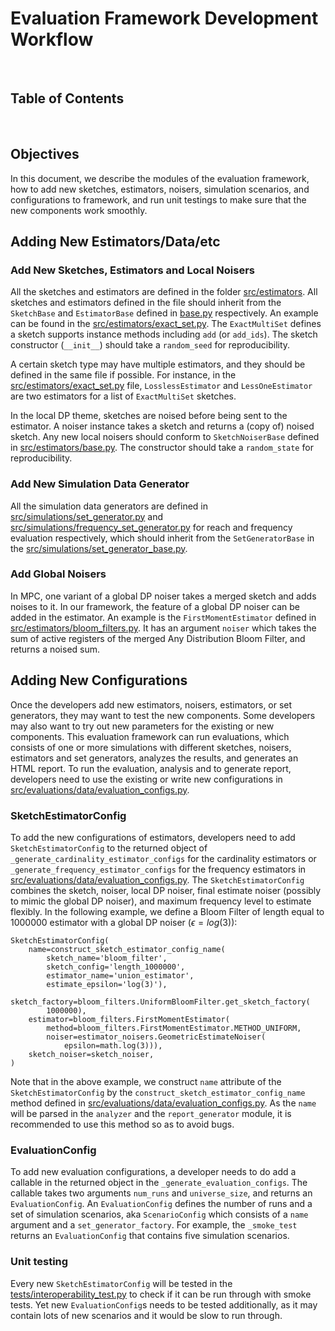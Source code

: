# Evaluation Framework Development Workflow

<br>

## Table of Contents

<br>

## Objectives

In this document, we describe the modules of the evaluation framework, how to add new sketches, estimators, noisers, simulation scenarios, and configurations to framework, and run unit testings to make sure that the new components work smoothly.

## Adding New Estimators/Data/etc

### Add New Sketches, Estimators and Local Noisers

All the sketches and estimators are defined in the folder [src/estimators](../src/estimators). All sketches and estimators defined in the file should inherit from the `SketchBase` and `EstimatorBase` defined in [base.py](../src/estimators/base.py) respectively. An example can be found in the [src/estimators/exact_set.py](../src/estimators/exact_set.py). The `ExactMultiSet` defines a sketch supports instance methods including `add` (or `add_ids`). The sketch constructor (`__init__`) should take a `random_seed` for reproducibility.

A certain sketch type may have multiple estimators, and they should be defined in the same file if possible. For instance, in the [src/estimators/exact_set.py](../src/estimators/exact_set.py) file, `LosslessEstimator` and `LessOneEstimator` are two estimators for a list of `ExactMultiSet` sketches.

In the local DP theme, sketches are noised before being sent to the estimator. A noiser instance takes a sketch and returns a (copy of) noised sketch. Any new local noisers should conform to `SketchNoiserBase` defined in [src/estimators/base.py](../src/estimators/base.py). The constructor should take a `random_state` for reproducibility.


### Add New Simulation Data Generator

All the simulation data generators are defined in [src/simulations/set_generator.py](../src/simulations/set_generator.py) and [src/simulations/frequency_set_generator.py](../src/simulations/frequency_set_generator.py) for reach and frequency evaluation respectively, which should inherit from the `SetGeneratorBase` in the [src/simulations/set_generator_base.py](../src/simulations/set_generator_base.py).

### Add Global Noisers

In MPC, one variant of a global DP noiser takes a merged sketch and adds noises to it. In our framework, the feature of a global DP noiser can be added in the estimator. An example is the `FirstMomentEstimator` defined in [src/estimators/bloom_filters.py](../src/estimators/bloom_filters.py). It has an argument `noiser` which takes the sum of active registers of the merged Any Distribution Bloom Filter, and returns a noised sum.

## Adding New Configurations

Once the developers add new estimators, noisers, estimators, or set generators, they may want to test the new components. Some developers may also want to try out new parameters for the existing or new components. This evaluation framework can run evaluations, which consists of one or more simulations with different sketches, noisers, estimators and set generators, analyzes the results, and generates an HTML report. To run the evaluation, analysis and to generate report, developers need to use the existing or write new configurations in [src/evaluations/data/evaluation_configs.py](../src/evaluations/data/evaluation_configs.py).

### SketchEstimatorConfig

To add the new configurations of estimators, developers need to add `SketchEstimatorConfig` to the returned object of `_generate_cardinality_estimator_configs` for the cardinality estimators or `_generate_frequency_estimator_configs` for the frequency estimators in [src/evaluations/data/evaluation_configs.py](../src/evaluations/data/evaluation_configs.py). The `SketchEstimatorConfig` combines the sketch, noiser, local DP noiser, final estimate noiser (possibly to mimic the global DP noiser), and maximum frequency level to estimate flexibly. In the following example, we define a Bloom Filter of length equal to 1000000 estimator with a global DP noiser ($\epsilon = log(3)$):
```
SketchEstimatorConfig(
    name=construct_sketch_estimator_config_name(
        sketch_name='bloom_filter',
        sketch_config='length_1000000',
        estimator_name='union_estimator',
        estimate_epsilon='log(3)'),
    sketch_factory=bloom_filters.UniformBloomFilter.get_sketch_factory(
        1000000),
    estimator=bloom_filters.FirstMomentEstimator(
        method=bloom_filters.FirstMomentEstimator.METHOD_UNIFORM,
        noiser=estimator_noisers.GeometricEstimateNoiser(
            epsilon=math.log(3))),
    sketch_noiser=sketch_noiser,
)
```
Note that in the above example, we construct `name` attribute of the `SketchEstimatorConfig` by the `construct_sketch_estimator_config_name` method defined in [src/evaluations/data/evaluation_configs.py](../src/evaluations/data/evaluation_configs.py). As the `name` will be parsed in the `analyzer` and the `report_generator` module, it is recommended to use this method so as to avoid bugs.

### EvaluationConfig

To add new evaluation configurations, a developer needs to do add a callable in the returned object in the `_generate_evaluation_configs`. The callable takes two arguments `num_runs` and `universe_size`, and returns an `EvaluationConfig`. An `EvaluationConfig` defines the number of runs and a set of simulation scenarios, aka `ScenarioConfig` which consists of a `name` argument and a `set_generator_factory`. For example, the `_smoke_test` returns an `EvaluationConfig` that contains five simulation scenarios.

### Unit testing

Every new `SketchEstimatorConfig` will be tested in the [tests/interoperability_test.py](../tests/interoperability_test.py) to check if it can be run through with smoke tests. Yet new `EvaluationConfig`s needs to be tested additionally, as it may contain lots of new scenarios and it would be slow to run through.
